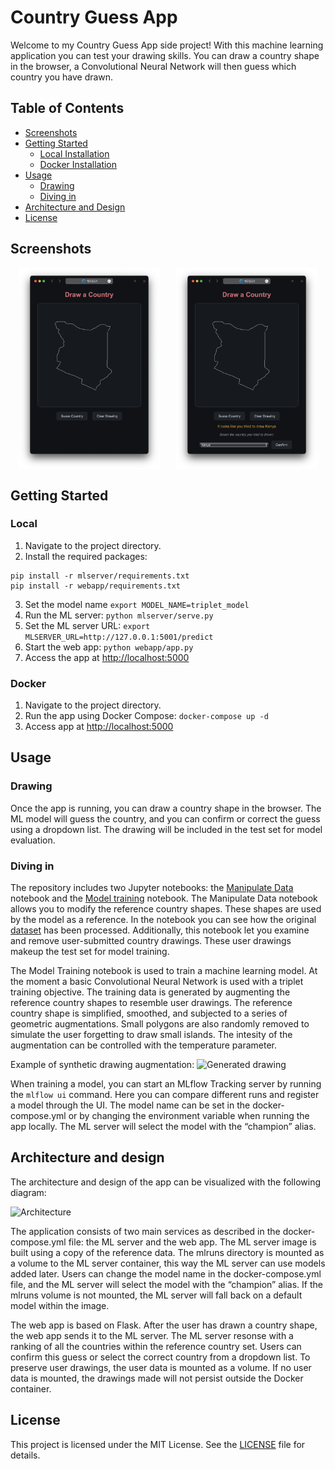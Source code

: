 # Country Guess App

Welcome to my Country Guess App side project! With this machine learning application you can test your drawing skills. You can draw a country shape in the browser, a Convolutional Neural Network will then guess which country you have drawn.

## Table of Contents

- [Screenshots](#screenshots)
- [Getting Started](#getting-started)
  - [Local Installation](#local-installation)
  - [Docker Installation](#docker-installation)
- [Usage](#usage)
  - [Drawing](#drawing)
  - [Diving in](#diving-in)
- [Architecture and Design](#architecture-and-design)
- [License](#license)

## Screenshots

<div style="display: flex; justify-content: space-around;">
  <img src="images/Drawing.png" alt="Drawing" style="width: 45%;">
  <img src="images/Prediction.png" alt="Prediction" style="width: 45%;">
</div>

## Getting Started

### Local

1. Navigate to the project directory.
2. Install the required packages:
```
pip install -r mlserver/requirements.txt
pip install -r webapp/requirements.txt
```
3. Set the model name
```export MODEL_NAME=triplet_model```
4. Run the ML server:
```python mlserver/serve.py```
5. Set the ML server URL:
```export MLSERVER_URL=http://127.0.0.1:5001/predict```
6. Start the web app:
```python webapp/app.py```
7. Access the app at [http://localhost:5000](http://localhost:5000)

### Docker
1. Navigate to the project directory.
2. Run the app using Docker Compose:
```docker-compose up -d```
3. Access app at [http://localhost:5000](http://localhost:5000)

## Usage

### Drawing

Once the app is running, you can draw a country shape in the browser. The ML model will guess the country, and you can confirm or correct the guess using a dropdown list. The drawing will be included in the test set for model evaluation. 

### Diving in

The repository includes two Jupyter notebooks: the [Manipulate Data](Manipulate-data.ipnyb) notebook and the [Model training](Model-training.ipnyb) notebook. The Manipulate Data notebook allows you to modify the reference country shapes. These shapes are used by the model as a reference. In the notebook you can see how the original [dataset](https://public.opendatasoft.com/explore/dataset/country_shapes/information/?location=2,-32.99024,1.40625&basemap=jawg.light) has been processed. Additionally, this notebook let you examine and remove user-submitted country drawings. These user drawings makeup the test set for model training.

The Model Training notebook is used to train a machine learning model. At the moment a basic Convolutional Neural Network is used with a triplet training objective. The training data is generated by augmenting the reference country shapes to resemble user drawings. The reference country shape is simplified, smoothed, and subjected to a series of geometric augmentations. Small polygons are also randomly removed to simulate the user forgetting to draw small islands. The intesity of the augmentation can be controlled with the temperature parameter. 

Example of synthetic drawing augmentation:
![Generated drawing](images/Generated_drawing.png)

When training a model, you can start an MLflow Tracking server by running the ```mlflow ui``` command. Here you can compare different runs and register a model through the UI. The model name can be set in the docker-compose.yml or by changing the environment variable when running the app locally. The ML server will select the model with the “champion” alias.

## Architecture and design

The architecture and design of the app can be visualized with the following diagram:

![Architecture](images/Architecture.png)

The application consists of two main services as described in the docker-compose.yml file: the ML server and the web app. The ML server image is built using a copy of the reference data. The mlruns directory is mounted as a volume to the ML server container, this way the ML server can use models added later. Users can change the model name in the docker-compose.yml file, and the ML server will select the model with the “champion” alias. If the mlruns volume is not mounted, the ML server will fall back on a default model within the image. 

The web app is based on Flask. After the user has drawn a country shape, the web app sends it to the ML server. The ML server resonse with a ranking of all the countries within the reference country set. Users can confirm this guess or select the correct country from a dropdown list. To preserve user drawings, the user data is mounted as a volume. If no user data is mounted, the drawings made will not persist outside the Docker container.

## License

This project is licensed under the MIT License. See the [LICENSE](LICENSE) file for details.
